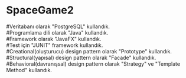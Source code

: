 # SpaceGame2
#Veritabanı olarak "PostgreSQL" kullandık.<br>
#Programlama dili olarak "Java" kullandık.<br>
#Framework olarak "JavaFX" kullandık.<br>
#Test için "JUNIT" framework kullandık.<br>
#Creational(oluşturucu) design pattern olarak "Prototype" kullandık.<br>
#Structural(yapısal) design pattern olarak "Facade" kullandık.<br>
#Behavioral(davranışsal) design pattern olarak "Strategy" ve "Template Method" kullandık.<br>
